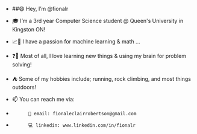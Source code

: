 - ##😄 Hey, I’m @fionalr 
- 🎓 I’m a 3rd year Computer Science student @ Queen's University in Kingston ON!
- 📈🤖 I have a passion for machine learning & math ...
- ❓💭 Most of all, I love learning new things & using my brain for problem solving!
- ⛺ Some of my hobbies include; running, rock climbing, and most things outdoors!

- 📫 You can reach me via:
-           📨 email: fionaleclairrobertson@gmail.com
-           💻 linkedin: www.linkedin.com/in/fionalr
